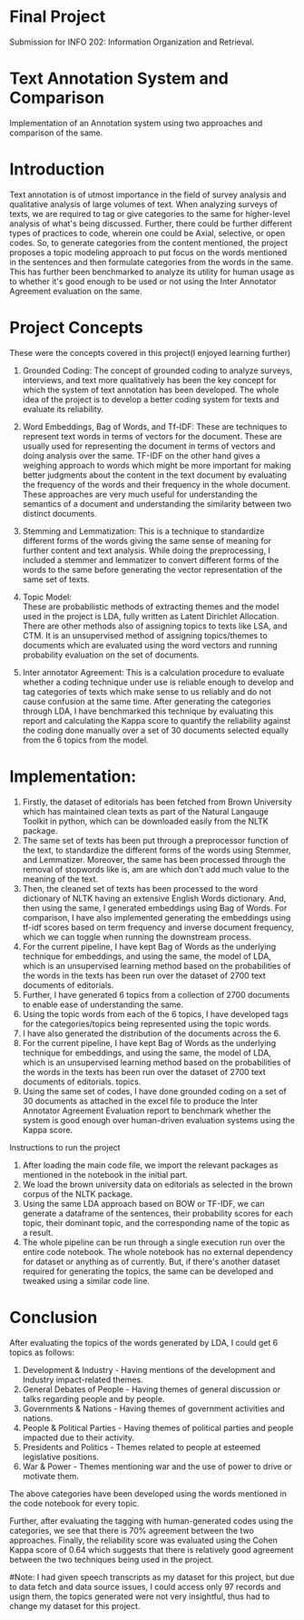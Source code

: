# Final Project 
Submission for INFO 202: Information Organization and Retrieval.

 # Text Annotation System and Comparison
Implementation of an Annotation system using two approaches and comparison of the same. 

# Introduction
Text annotation is of utmost importance in the field of survey analysis and qualitative analysis of large volumes of text. 
When analyzing surveys of texts, we are required to tag or give categories to the same for higher-level analysis of what's being discussed. 
Further, there could be further different types of practices to code, wherein one could be Axial, selective, or open codes.
So, to generate categories from the content mentioned, the project proposes a topic modeling approach to put focus on the words mentioned in the sentences and then formulate categories from the words in the same. This has further been benchmarked to analyze its utility for human usage as to whether it's good enough to be used or not using the Inter Annotator Agreement evaluation on the same.

# Project Concepts
These were the concepts covered in this project(I enjoyed learning further)

1. Grounded Coding:
The concept of grounded coding to analyze surveys, interviews, and text more qualitatively has been the key concept for which the system of text annotation has been developed. The whole idea of the project is to develop a better coding system for texts and evaluate its reliability.

2. Word Embeddings, Bag of Words, and Tf-IDF: 
These are techniques to represent text words in terms of vectors for the document. These are usually used for representing the document in terms of vectors and doing analysis over the same. TF-IDF on the other hand gives a weighing approach to words which might be more important for making better judgments about the content in the text document by evaluating the frequency of the words and their frequency in the whole document. These approaches are very much useful for understanding the semantics of a document and understanding the similarity between two distinct documents.

3. Stemming and Lemmatization: 
This is a technique to standardize different forms of the words giving the same sense of meaning for further content and text analysis. While doing the preprocessing, I included a stemmer and lemmatizer to convert different forms of the words to the same before generating the vector representation of the same set of texts.

4. Topic Model:  
These are probabilistic methods of extracting themes and the model used in the project is LDA, fully written as Latent Dirichlet Allocation. There are other methods also of assigning topics to texts like LSA, and CTM. It is an unsupervised method of assigning topics/themes to documents which are evaluated using the word vectors and running probability evaluation on the set of documents.

5. Inter annotator Agreement: 
This is a calculation procedure to evaluate whether a coding technique under use is reliable enough to develop and tag categories of texts which make sense to us reliably and do not cause confusion at the same time. After generating the categories through LDA, I have benchmarked this technique by evaluating this report and calculating the Kappa score to quantify the reliability against the coding done manually over a set of 30 documents selected equally from the 6 topics from the model.

# Implementation:

1. Firstly, the dataset of editorials has been fetched from Brown University which has maintained clean texts as part of the Natural Langauge Toolkit in python, which can be downloaded easily from the NLTK package.
2. The same set of texts has been put through a preprocessor function of the text, to standardize the different forms of the words using Stemmer, and Lemmatizer. Moreover, the same has been processed through the removal of stopwords like is, am are which don't add much value to the meaning of the text. 
3. Then, the cleaned set of texts has been processed to the word dictionary of NLTK having an extensive English Words dictionary. And, then using the same, I generated embeddings using Bag of Words. For comparison, I have also implemented generating the embeddings using tf-idf scores based on term frequency and inverse document frequency, which we can toggle when running the downstream process.
4. For the current pipeline, I have kept Bag of Words as the underlying technique for embeddings, and using the same, the model of LDA, which is an unsupervised learning method based on the probabilities of the words in the texts has been run over the dataset of 2700 text documents of editorials.
5. Further, I have generated 6 topics from a collection of 2700 documents to enable ease of understanding the same. 
6. Using the topic words from each of the 6 topics, I have developed tags for the categories/topics being represented using the topic words.
7. I have also generated the distribution of the documents across the 6. 
8. For the current pipeline, I have kept Bag of Words as the underlying technique for embeddings, and using the same, the model of LDA, which is an unsupervised learning method based on the probabilities of the words in the texts has been run over the dataset of 2700 text documents of editorials.  topics. 
9. Using the same set of codes, I have done grounded coding on a set of 30 documents as attached in the excel file to produce the Inter Annotator Agreement Evaluation report to benchmark whether the system is good enough over human-driven evaluation systems using the Kappa score.

Instructions to run the project

1. After loading the main code file, we import the relevant packages as mentioned in the notebook in the initial part.  
2. We load the brown university data on editorials as selected in the brown corpus of the NLTK package. 
3. Using the same LDA approach based on BOW or TF-IDF, we can generate a dataframe of the sentences, their probability scores for each topic, their dominant topic, and the corresponding name of the topic as a result.
4. The whole pipeline can be run through a single execution run over the entire code notebook. The whole notebook has no external dependency for dataset or anything as of currently. But, if there's another dataset required for generating the topics, the same can be developed and tweaked using a similar code line.

# Conclusion

After evaluating the topics of the words generated by LDA, I could get 6 topics as follows:

1. Development & Industry -  Having mentions of the development and Industry impact-related themes.
2. General Debates of People - Having themes of general discussion or talks regarding people and by people.
3. Governments & Nations - Having themes of government activities and nations.
4. People & Political Parties - Having themes of political parties and people impacted due to their activity.
5. Presidents and Politics - Themes related to people at esteemed legislative positions.
6. War & Power - Themes mentioning war and the use of power to drive or motivate them.

The above categories have been developed using the words mentioned in the code notebook for every topic.

Further, after evaluating the tagging with human-generated codes using the categories, we see that there is 70% agreement between the two approaches.
Finally, the reliability score was evaluated using the Cohen Kappa score of 0.64 which suggests that there is relatively good agreement between the two techniques being used in the project.

#Note: I had given speech transcripts as my dataset for this project, but due to data fetch and data source issues, I could access only 97 records and usign them, the topics generated were not very insightful, thus had to change my dataset for this project.
